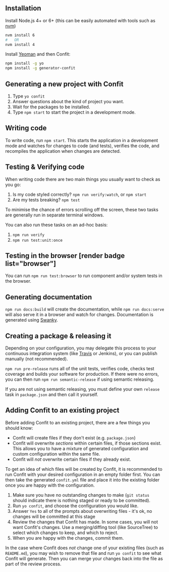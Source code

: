 ## Installation

Install Node.js 4+ or 6+ (this can be easily automated with tools such as [nvm](https://github.com/creationix/nvm))

```bash
nvm install 6
#   OR
nvm install 4
```

Install  [Yeoman](https://yeoman.io) and then Confit:

```bash
npm install -g yo
npm install -g generator-confit
```

## Generating a new project with Confit

1. Type `yo confit`
2. Answer questions about the kind of project you want.
3. Wait for the packages to be installed.
4. Type `npm start` to start the project in a development mode.

## Writing code

To write code, run `npm start`. This starts the application in a development mode and watches for changes to code (and tests), verifies the code,
and recompiles the application when changes are detected.

## Testing & Verifying code

When writing code there are two main things you usually want to check as you go:
1. Is my code styled correctly? `npm run verify:watch`, or `npm start`
1. Are my tests breaking? `npm test`

To minimise the chance of errors scrolling off the screen, these two tasks are generally run in separate terminal windows.

You can also run these tasks on an ad-hoc basis:
1. `npm run verify`
1. `npm run test:unit:once`

## Testing in the browser [render badge list="browser"]

You can run `npm run test:browser` to run component and/or system tests in the browser.

## Generating documentation

`npm run docs:build` will create the documentation, while `npm run docs:serve` will also serve it in a browser and watch for
 changes. Documentation is generated using [Swanky](https://github.com/swanky-docs).

## Creating a package & releasing it

Depending on your configuration, you may delegate this process to your continuous integration system (like [Travis](https://travisci.io) or Jenkins),
or you can publish manually (not recommended).

`npm run pre-release` runs all of the unit tests, verifies code, checks test coverage and builds your software for production. If there were
no errors, you can then run `npm run semantic-release` if using semantic releasing.
 
If you are not using semantic releasing, you must define your own `release` task in `package.json` and then call it yourself.

## Adding Confit to an existing project

Before adding Confit to an existing project, there are a few things you should know:
- Confit will create files if they don't exist (e.g. `package.json`)
- Confit will overwrite *sections* within certain files, if those sections exist. This allows you to have a mixture of 
  generated configuration and custom configuration within the same file.
- Confit will *not* overwrite certain files if they already exist.
 
To get an idea of which files will be created by Confit, it is recommended to run Confit with your desired configuration 
in an empty folder first. You can then take the generated `confit.yml` file and place it into the existing folder once
you are happy with the configuration.

1. Make sure you have no outstanding changes to make (`git status` should indicate there is nothing staged or ready to be committed).
2. Run `yo confit`, and choose the configuration you would like.
3. Answer `Yes` to all of the prompts about overwriting files - it's ok, no changes will be committed at this stage 
4. Review the changes that Confit has made. In some cases, you will not want Confit's changes. Use a merging/diffing tool
  (like SourceTree) to select which changes to keep, and which to reject.
5. When you are happy with the changes, commit them.

In the case where Confit does *not* change one of your existing files (such as `README.md`), you may wish to remove that 
file and run `yo confit` to see what Confit will generate. Then you can merge your changes back into the file as part of 
the review process.

